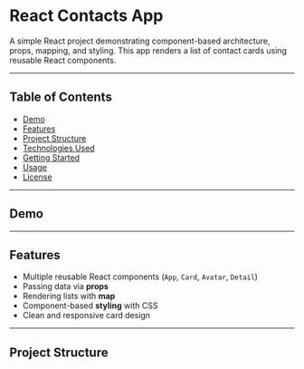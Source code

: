 # React Contacts App

A simple React project demonstrating component-based architecture, props, mapping, and styling. This app renders a list of contact cards using reusable React components.

---

## Table of Contents

- [Demo](#demo)  
- [Features](#features)  
- [Project Structure](#project-structure)  
- [Technologies Used](#technologies-used)  
- [Getting Started](#getting-started)  
- [Usage](#usage)  
- [License](#license)  

---

## Demo



---

## Features

- Multiple reusable React components (`App`, `Card`, `Avatar`, `Detail`)  
- Passing data via **props**  
- Rendering lists with **map**  
- Component-based **styling** with CSS  
- Clean and responsive card design  

---

## Project Structure

